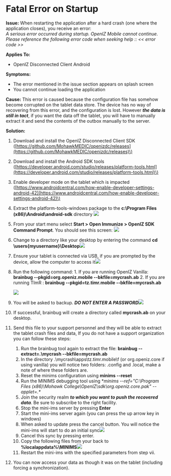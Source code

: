 # Fatal Error on Startup

**Issue:** When restarting the application after a hard crash \(one where the application closes\), you receive an error:  
_A serious error occurred during startup. OpenIZ Mobile cannot continue. Please reference the following error code when seeking help :: &lt;&lt; error code &gt;&gt;_

**Applies To:**

* OpenIZ Disconnected Client Android

**Symptoms:**

* The error mentioned in the issue section appears on splash screen
* You cannot continue loading the application

**Cause:** This error is caused because the configuration file has somehow become corrupted on the tablet data store. The device has no way of recovering from this error, and the configuration is lost. However _**the data is still in tact**_, if you want the data off the tablet, you will have to manually extract it and send the contents of the outbox manually to the server.

**Solution:**

1. Download and install the OpenIZ Disconnected Client SDK \([https://github.com/MohawkMEDIC/openizdc/releases](https://github.com/MohawkMEDIC/openizdc/releases)\)
2. Download and install the Android SDK tools \([https://developer.android.com/studio/releases/platform-tools.html](https://developer.android.com/studio/releases/platform-tools.html)\)
3. Enable developer mode on the tablet which is impacted \([https://www.androidcentral.com/how-enable-developer-settings-android-42](https://www.androidcentral.com/how-enable-developer-settings-android-42)\)
4. Extract the platform-tools-windows package to the **c:\Program Files \(x86\)\Android\android-sdk** directory ![](https://raw.githubusercontent.com/santedb/dev-doc/master/.gitbook/assets/kb007-androidplatformtools.png)
5. From your start menu select **Start &gt; Open Immunize &gt; OpenIZ SDK Command Prompt**. You should see this screen: ![](https://raw.githubusercontent.com/santedb/dev-doc/master/.gitbook/assets/kb007-sdk-cmd-prompt.png)
6. Change to a directory like your desktop by entering the command **cd \users{myusername}\Desktop**![](https://raw.githubusercontent.com/santedb/dev-doc/master/.gitbook/assets/kb007-gotohome.png)
7. Ensure your tablet is connected via USB, if you are prompted by the device, allow the computer to access it![](https://raw.githubusercontent.com/santedb/dev-doc/master/.gitbook/assets/kb007-confirmusb.png)
8. Run the following command: 1. If you are running OpenIZ Vanilla: **brainbug --pkgid=org.openiz.mobile --bkfile=mycrash.ab** 2. If you are running TImR : **brainbug --pkgid=tz.timr.mobile --bkfile=mycrash.ab**

   ![](https://raw.githubusercontent.com/santedb/dev-doc/master/.gitbook/assets/kb007-runbrainbug.png)

9. You will be asked to backup. _**DO NOT ENTER A PASSWORD**_![](https://raw.githubusercontent.com/santedb/dev-doc/master/.gitbook/assets/kb007-fullbackup.png)
10. If successful, brainbug will create a directory called **mycrash.ab** on your desktop.
11. Send this file to your support personnel and they will be able to extract the tablet crash files and data, If you do not have a support organization you can follow these steps: 
    1. Run the brainbug tool again to extract the file: **brainbug --extract=.\mycrash --bkfile=mycrash.ab** 
    2. In the directory .\mycrash\apps\tz.timr.mobile\f \(or org.openiz.core if using vanilla\) you will notice two folders: .config and .local, make a note of where these folders are. 
    3. Reset the minims configuration using **minims --reset** 
    4. Run the MINIMS debugging tool using **minims --ref="C:\Program Files \(x86\)\Mohawk College\OpenIZ\sdk\org.openiz.core.pak" --applet=.\** 
    5. Join the security realm _**to which you want to push the recovered data**_. Be sure to subscribe to the right facility. 
    6. Stop the mini-ims server by pressing **Enter** 
    7. Start the mini-ims server again \(you can press the up arrow key in windows\) 
    8. When asked to update press the cancel button. You will notice the mini-ims will start to do an initial sync![](https://raw.githubusercontent.com/santedb/dev-doc/master/.gitbook/assets/kb007-minimsinitialsync.png)
    9. Cancel this sync by pressing enter. 
    10. Copy the following files from your back to **%localappdata%\MINIMS**![](https://raw.githubusercontent.com/santedb/dev-doc/master/.gitbook/assets/kb007-copydatabases.png) 
    11. Restart the mini-ims with the specified parameters from step vii.
12. You can now access your data as though it was on the tablet \(including forcing a synchronization\).

